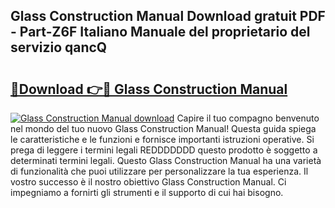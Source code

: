 ## Glass Construction Manual Download gratuit PDF - Part-Z6F Italiano Manuale del proprietario del servizio qancQ

# <h2><a href="http://dfc0dla.blite.top/?on=Glass+Construction+Manual">🔗Download 👉🔴 Glass Construction Manual</a></h2>

[![Glass Construction Manual download](https://i.imgur.com/lujVjoI.png)](http://dfc0dla.blite.top/?on=Glass+Construction+Manual)
Capire il tuo compagno benvenuto nel mondo del tuo nuovo Glass Construction Manual! Questa guida spiega le caratteristiche e le funzioni e fornisce importanti istruzioni operative. Si prega di leggere i termini legali REDDDDDDD questo prodotto è soggetto a determinati termini legali. Questo Glass Construction Manual ha una varietà di funzionalità che puoi utilizzare per personalizzare la tua esperienza. Il vostro successo è il nostro obiettivo Glass Construction Manual. Ci impegniamo a fornirti gli strumenti e il supporto di cui hai bisogno.

